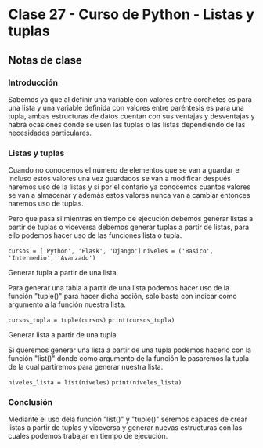 # Clase 27 - Curso de Python - Listas y tuplas

## Notas de clase


### Introducción
Sabemos ya que al definir una variable con valores entre corchetes es para una lista y una variable definida con valores entre paréntesis es para una tupla, ambas estructuras de datos cuentan con sus ventajas y desventajas y habrá ocasiones donde se usen las tuplas o las listas dependiendo de las necesidades particulares.


### Listas y tuplas


Cuando no conocemos el número de elementos que se van a guardar e incluso estos valores una vez guardados se van a modificar después haremos uso de la listas y si por el contario ya conocemos cuantos valores se van a almacenar y además estos valores nunca van a cambiar entonces haremos uso de tuplas.

Pero que pasa si mientras en tiempo de ejecución debemos generar listas a partir de tuplas o viceversa debemos generar tuplas a partir de listas, para ello podemos hacer uso de las funciones lista o tupla.

`cursos = ['Python', 'Flask', 'Django']`
`niveles = ('Basico', 'Intermedio', 'Avanzado')`

Generar tupla a partir de una lista.

Para generar una tabla a partir de una lista podemos hacer uso de la función "tuple()" para hacer dicha acción, solo basta con indicar como argumento a la función nuestra lista.

`cursos_tupla = tuple(cursos)`
`print(cursos_tupla)`

Generar lista a partir de una tupla.

Si queremos generar una lista a partir de una tupla podemos hacerlo con la función "list()" donde como argumento de la función le pasaremos la tupla de la cual partiremos para generar nuestra lista.

`niveles_lista = list(niveles)`
`print(niveles_lista)`


### Conclusión 

Mediante el uso dela función "list()" y "tuple()" seremos capaces de crear listas a partir de tuplas y viceversa y generar nuevas estructuras con las cuales podemos trabajar en tiempo de ejecución.